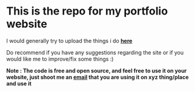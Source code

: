 

# This is the repo for my portfolio website 

I would generally try to upload the things i do **[here](https://thesachinsingh.github.io)**

Do recommend if you have any suggestions regarding the site or if you would like me to improve/fix some things :)


**Note : The code is free and open source, and feel free to use it on your website, just shoot me an [email](thesachinsbaghel@gmail.com) that you are using it on xyz thing/place and use it**
